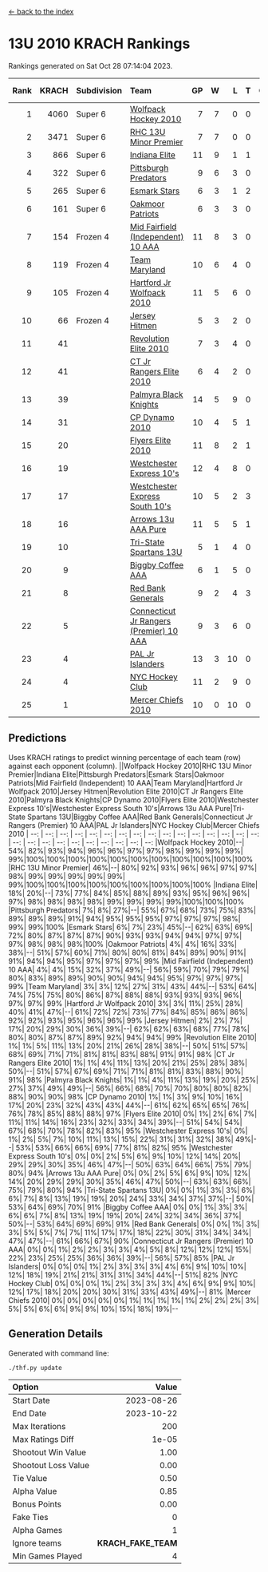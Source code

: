 [<- back to the index](readme.md)
# 13U 2010 KRACH Rankings
Rankings generated on Sat Oct 28 07:14:04 2023.

Rank|KRACH|Subdivision|Team|GP|W|L|T|OTW|OTL|SoS|Exp Wins|Win Diff
---:|---:|:---|:---|---:|---:|---:|---:|---:|---:|---:|---:|---:
1|4060|Super 6|[Wolfpack Hockey 2010](https://gamesheetstats.com/seasons/3664/teams/140960/schedule)|7|7|0|0|0|0|80|7.8|-0.0
2|3471|Super 6|[RHC 13U Minor Premier](https://gamesheetstats.com/seasons/3664/teams/140959/schedule)|7|7|0|0|1|0|69|7.8|-0.0
3|866|Super 6|[Indiana Elite](https://gamesheetstats.com/seasons/3664/teams/144350/schedule)|11|9|1|1|0|0|155|10.4|0.0
4|322|Super 6|[Pittsburgh Predators](https://gamesheetstats.com/seasons/3664/teams/140974/schedule)|9|6|3|0|0|0|303|6.9|0.0
5|265|Super 6|[Esmark Stars](https://gamesheetstats.com/seasons/3664/teams/140972/schedule)|6|3|1|2|0|0|276|4.9|0.0
6|161|Super 6|[Oakmoor Patriots](https://gamesheetstats.com/seasons/3664/teams/162748/schedule)|6|3|3|0|0|0|343|3.9|0.0
7|154|Frozen 4|[Mid Fairfield (Independent) 10 AAA](https://gamesheetstats.com/seasons/3664/teams/140956/schedule)|11|8|3|0|1|0|697|8.9|0.0
8|119|Frozen 4|[Team Maryland](https://gamesheetstats.com/seasons/3664/teams/140976/schedule)|10|6|4|0|1|0|668|6.8|-0.0
9|105|Frozen 4|[Hartford Jr Wolfpack 2010](https://gamesheetstats.com/seasons/3664/teams/140957/schedule)|11|5|6|0|0|2|1294|5.8|-0.0
10|66|Frozen 4|[Jersey Hitmen](https://gamesheetstats.com/seasons/3664/teams/140961/schedule)|5|3|2|0|0|0|97|3.9|0.0
11|41||[Revolution Elite 2010](https://gamesheetstats.com/seasons/3664/teams/140975/schedule)|7|3|4|0|0|0|601|3.9|0.0
12|41||[CT Jr Rangers Elite 2010](https://gamesheetstats.com/seasons/3664/teams/140955/schedule)|6|4|2|0|0|0|25|4.9|0.0
13|39||[Palmyra Black Knights](https://gamesheetstats.com/seasons/3664/teams/140973/schedule)|14|5|9|0|0|0|1047|5.9|0.0
14|31||[CP Dynamo 2010](https://gamesheetstats.com/seasons/3664/teams/140968/schedule)|10|4|5|1|0|1|91|5.4|0.0
15|20||[Flyers Elite 2010](https://gamesheetstats.com/seasons/3664/teams/140963/schedule)|11|8|2|1|0|0|8|9.4|0.0
16|19||[Westchester Express 10's](https://gamesheetstats.com/seasons/3664/teams/140967/schedule)|12|4|8|0|0|0|331|4.9|0.0
17|17||[Westchester Express South 10's](https://gamesheetstats.com/seasons/3664/teams/140971/schedule)|10|5|2|3|0|0|21|7.4|0.0
18|16||[Arrows 13u AAA Pure](https://gamesheetstats.com/seasons/3664/teams/140965/schedule)|11|5|5|1|0|0|28|6.4|0.0
19|10||[Tri-State Spartans 13U](https://gamesheetstats.com/seasons/3664/teams/144349/schedule)|5|1|4|0|1|0|229|1.9|0.0
20|9||[Biggby Coffee AAA](https://gamesheetstats.com/seasons/3664/teams/144347/schedule)|6|1|5|0|0|1|320|1.9|0.0
21|8||[Red Bank Generals](https://gamesheetstats.com/seasons/3664/teams/140962/schedule)|9|2|4|3|0|1|34|4.4|0.0
22|5||[Connecticut Jr Rangers (Premier) 10 AAA](https://gamesheetstats.com/seasons/3664/teams/140958/schedule)|9|3|6|0|0|0|20|3.9|0.0
23|4||[PAL Jr Islanders](https://gamesheetstats.com/seasons/3664/teams/140969/schedule)|13|3|10|0|0|0|24|3.9|0.0
24|4||[NYC Hockey Club](https://gamesheetstats.com/seasons/3664/teams/140966/schedule)|11|2|9|0|0|0|38|2.9|0.0
25|1||[Mercer Chiefs 2010](https://gamesheetstats.com/seasons/3664/teams/140964/schedule)|10|0|10|0|0|0|21|0.9|0.0

## Predictions
Uses KRACH ratings to predict winning percentage of each team (row) against each opponent (column).
||Wolfpack Hockey 2010|RHC 13U Minor Premier|Indiana Elite|Pittsburgh Predators|Esmark Stars|Oakmoor Patriots|Mid Fairfield (Independent) 10 AAA|Team Maryland|Hartford Jr Wolfpack 2010|Jersey Hitmen|Revolution Elite 2010|CT Jr Rangers Elite 2010|Palmyra Black Knights|CP Dynamo 2010|Flyers Elite 2010|Westchester Express 10's|Westchester Express South 10's|Arrows 13u AAA Pure|Tri-State Spartans 13U|Biggby Coffee AAA|Red Bank Generals|Connecticut Jr Rangers (Premier) 10 AAA|PAL Jr Islanders|NYC Hockey Club|Mercer Chiefs 2010
| --: | --: | --: | --: | --: | --: | --: | --: | --: | --: | --: | --: | --: | --: | --: | --: | --: | --: | --: | --: | --: | --: | --: | --: | --: | --: 
|Wolfpack Hockey 2010|--| 54%| 82%| 93%| 94%| 96%| 96%| 97%| 97%| 98%| 99%| 99%| 99%| 99%|100%|100%|100%|100%|100%|100%|100%|100%|100%|100%|100%
|RHC 13U Minor Premier| 46%|--| 80%| 92%| 93%| 96%| 96%| 97%| 97%| 98%| 99%| 99%| 99%| 99%| 99%| 99%|100%|100%|100%|100%|100%|100%|100%|100%|100%
|Indiana Elite| 18%| 20%|--| 73%| 77%| 84%| 85%| 88%| 89%| 93%| 95%| 96%| 96%| 97%| 98%| 98%| 98%| 98%| 99%| 99%| 99%| 99%|100%|100%|100%
|Pittsburgh Predators|  7%|  8%| 27%|--| 55%| 67%| 68%| 73%| 75%| 83%| 89%| 89%| 89%| 91%| 94%| 95%| 95%| 95%| 97%| 97%| 97%| 98%| 99%| 99%|100%
|Esmark Stars|  6%|  7%| 23%| 45%|--| 62%| 63%| 69%| 72%| 80%| 87%| 87%| 87%| 90%| 93%| 93%| 94%| 94%| 97%| 97%| 97%| 98%| 98%| 98%|100%
|Oakmoor Patriots|  4%|  4%| 16%| 33%| 38%|--| 51%| 57%| 60%| 71%| 80%| 80%| 81%| 84%| 89%| 90%| 91%| 91%| 94%| 94%| 95%| 97%| 97%| 97%| 99%
|Mid Fairfield (Independent) 10 AAA|  4%|  4%| 15%| 32%| 37%| 49%|--| 56%| 59%| 70%| 79%| 79%| 80%| 83%| 89%| 89%| 90%| 90%| 94%| 94%| 95%| 97%| 97%| 97%| 99%
|Team Maryland|  3%|  3%| 12%| 27%| 31%| 43%| 44%|--| 53%| 64%| 74%| 75%| 75%| 80%| 86%| 87%| 88%| 88%| 93%| 93%| 93%| 96%| 97%| 97%| 99%
|Hartford Jr Wolfpack 2010|  3%|  3%| 11%| 25%| 28%| 40%| 41%| 47%|--| 61%| 72%| 72%| 73%| 77%| 84%| 85%| 86%| 86%| 92%| 92%| 93%| 95%| 96%| 96%| 99%
|Jersey Hitmen|  2%|  2%|  7%| 17%| 20%| 29%| 30%| 36%| 39%|--| 62%| 62%| 63%| 68%| 77%| 78%| 80%| 80%| 87%| 87%| 89%| 92%| 94%| 94%| 99%
|Revolution Elite 2010|  1%|  1%|  5%| 11%| 13%| 20%| 21%| 26%| 28%| 38%|--| 50%| 51%| 57%| 68%| 69%| 71%| 71%| 81%| 81%| 83%| 88%| 91%| 91%| 98%
|CT Jr Rangers Elite 2010|  1%|  1%|  4%| 11%| 13%| 20%| 21%| 25%| 28%| 38%| 50%|--| 51%| 57%| 67%| 69%| 71%| 71%| 81%| 81%| 83%| 88%| 90%| 91%| 98%
|Palmyra Black Knights|  1%|  1%|  4%| 11%| 13%| 19%| 20%| 25%| 27%| 37%| 49%| 49%|--| 56%| 66%| 68%| 70%| 70%| 80%| 80%| 82%| 88%| 90%| 90%| 98%
|CP Dynamo 2010|  1%|  1%|  3%|  9%| 10%| 16%| 17%| 20%| 23%| 32%| 43%| 43%| 44%|--| 61%| 62%| 65%| 65%| 76%| 76%| 78%| 85%| 88%| 88%| 97%
|Flyers Elite 2010|  0%|  1%|  2%|  6%|  7%| 11%| 11%| 14%| 16%| 23%| 32%| 33%| 34%| 39%|--| 51%| 54%| 54%| 67%| 68%| 70%| 78%| 82%| 83%| 95%
|Westchester Express 10's|  0%|  1%|  2%|  5%|  7%| 10%| 11%| 13%| 15%| 22%| 31%| 31%| 32%| 38%| 49%|--| 53%| 53%| 66%| 66%| 69%| 77%| 81%| 82%| 95%
|Westchester Express South 10's|  0%|  0%|  2%|  5%|  6%|  9%| 10%| 12%| 14%| 20%| 29%| 29%| 30%| 35%| 46%| 47%|--| 50%| 63%| 64%| 66%| 75%| 79%| 80%| 94%
|Arrows 13u AAA Pure|  0%|  0%|  2%|  5%|  6%|  9%| 10%| 12%| 14%| 20%| 29%| 29%| 30%| 35%| 46%| 47%| 50%|--| 63%| 63%| 66%| 75%| 79%| 80%| 94%
|Tri-State Spartans 13U|  0%|  0%|  1%|  3%|  3%|  6%|  6%|  7%|  8%| 13%| 19%| 19%| 20%| 24%| 33%| 34%| 37%| 37%|--| 50%| 53%| 64%| 69%| 70%| 91%
|Biggby Coffee AAA|  0%|  0%|  1%|  3%|  3%|  6%|  6%|  7%|  8%| 13%| 19%| 19%| 20%| 24%| 32%| 34%| 36%| 37%| 50%|--| 53%| 64%| 69%| 69%| 91%
|Red Bank Generals|  0%|  0%|  1%|  3%|  3%|  5%|  5%|  7%|  7%| 11%| 17%| 17%| 18%| 22%| 30%| 31%| 34%| 34%| 47%| 47%|--| 61%| 66%| 67%| 90%
|Connecticut Jr Rangers (Premier) 10 AAA|  0%|  0%|  1%|  2%|  2%|  3%|  3%|  4%|  5%|  8%| 12%| 12%| 12%| 15%| 22%| 23%| 25%| 25%| 36%| 36%| 39%|--| 56%| 57%| 85%
|PAL Jr Islanders|  0%|  0%|  0%|  1%|  2%|  3%|  3%|  3%|  4%|  6%|  9%| 10%| 10%| 12%| 18%| 19%| 21%| 21%| 31%| 31%| 34%| 44%|--| 51%| 82%
|NYC Hockey Club|  0%|  0%|  0%|  1%|  2%|  3%|  3%|  3%|  4%|  6%|  9%|  9%| 10%| 12%| 17%| 18%| 20%| 20%| 30%| 31%| 33%| 43%| 49%|--| 81%
|Mercer Chiefs 2010|  0%|  0%|  0%|  0%|  0%|  1%|  1%|  1%|  1%|  1%|  2%|  2%|  2%|  3%|  5%|  5%|  6%|  6%|  9%|  9%| 10%| 15%| 18%| 19%|--

## Generation Details

Generated with command line:
```
./thf.py update
```

| Option | Value |
| :----- | ----: |
| Start Date | 2023-08-26 |
| End Date | 2023-10-22 |
| Max Iterations | 200 |
| Max Ratings Diff | 1e-05 |
| Shootout Win Value | 1.00 |
| Shootout Loss Value | 0.00 |
| Tie Value | 0.50 |
| Alpha Value | 0.85 |
| Bonus Points | 0.00 |
| Fake Ties | 0 |
| Alpha Games | 1 |
| Ignore teams | __KRACH_FAKE_TEAM__ |
| Min Games Played | 4 |

